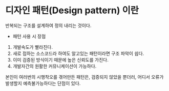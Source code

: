 # 디자인 패턴(Design pattern) 이란
반복되는 구조를 설계하여 정의 내리는 것이다.

- 패턴 사용 시 장점
1. 개발속도가 빨라진다.
2. 새로 접하는 소스코드라 하여도 알고있는 패턴이라면 구조 파악이 쉽다.
3. 이미 검증된 방식이기 때문에 높은 신뢰도를 가진다.
4. 개발자간의 원활한 커뮤니케이션이 가능하다.

본인이 여러번의 시행착오를 겪어만든 패턴은,
검증되지 않았을 뿐더러, 어디서 오류가 발생할지 예측불가능하다는 단점이 있다.
